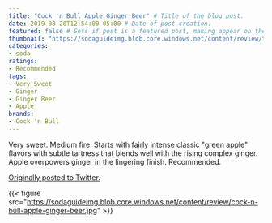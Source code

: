```yaml
---
title: "Cock 'n Bull Apple Ginger Beer" # Title of the blog post.
date: 2019-08-20T12:54:00-05:00 # Date of post creation.
featured: false # Sets if post is a featured post, making appear on the home page side bar.
thumbnail: "https://sodaguideimg.blob.core.windows.net/content/review/thumbs/cock-n-bull-apple-ginger-beer.jpg" # Sets thumbnail image appearing inside card on homepage.
categories:
- soda
ratings:
- Recommended
tags:
- Very Sweet
- Ginger
- Ginger Beer
- Apple
brands:
- Cock 'n Bull
---
```


Very sweet. Medium fire. Starts with fairly intense classic "green apple" flavors with subtle tartness that blends well with the rising complex ginger. Apple overpowers ginger in the lingering finish. Recommended.

[Originally posted to Twitter.](https://twitter.com/Cavorter/status/1163871848955883521)

{{< figure src="https://sodaguideimg.blob.core.windows.net/content/review/cock-n-bull-apple-ginger-beer.jpg" >}}